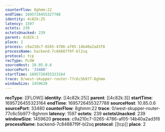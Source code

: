 ```yaml
---
counterFlow: 8ghmm:22
endTime: 1695726455327788
identity: 4c82k:25
latency: 1597
octets: 239
octetsUnacked: 239
parent: 4c82k:3
place: 2
process: c9a210c7-0265-4786-af05-14b40a2ad3f8
processName: backend-7c84887f9f-bl2sq
protocol: tcp
recType: FLOW
sourceHost: 10.85.0.6
sourcePort: '33480'
startTime: 1695726455323164
trace: 0/west-skupper-router-77c6c5b977-8ghmm
windowSize: 1459620
---
```

**recType**: [[FLOW]]
**identity**: [[4c82k:25]]
**parent**: [[4c82k:3]]
**startTime**: 1695726455323164
**endTime**: 1695726455327788
**sourceHost**: 10.85.0.6
**sourcePort**: 33480
**counterFlow**: 8ghmm:22
**trace**: 0/west-skupper-router-77c6c5b977-8ghmm
**latency**: 1597
**octets**: 239
**octetsUnacked**: 239
**windowSize**: 1459620
**process**: c9a210c7-0265-4786-af05-14b40a2ad3f8
**processName**: backend-7c84887f9f-bl2sq
**protocol**: [[tcp]]
**place**: 2
